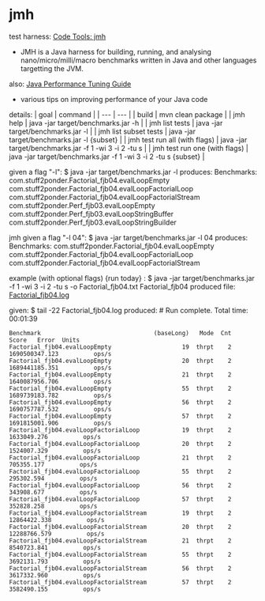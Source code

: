 # jmh
test harness:
[Code Tools: jmh](http://openjdk.java.net/projects/code-tools/jmh/) 

* JMH is a Java harness for building, running, and analysing nano/micro/milli/macro benchmarks written in Java and other languages targetting the JVM.

also:
[Java Performance Tuning Guide](http://java-performance.info/jmh/)

* various tips on improving performance of your Java code

details:
    | goal                          | command                                                        | 
    | ---                           | ---                                                            | 
    | build                         | mvn clean package                                              | 
    | jmh help                      | java -jar target/benchmarks.jar -h                             | 
    | jmh list tests                | java -jar target/benchmarks.jar -l                             | 
    | jmh list subset tests         | java -jar target/benchmarks.jar -l {subset}                    | 
    | jmh test run all (with flags) | java -jar target/benchmarks.jar -f 1 -wi 3 -i 2 -tu s          | 
    | jmh test run one (with flags) | java -jar target/benchmarks.jar -f 1 -wi 3 -i 2 -tu s {subset} | 

given a flag "-l":
$ java -jar target/benchmarks.jar -l
produces:
    Benchmarks:
    com.stuff2ponder.Factorial_fjb04.evalLoopEmpty
    com.stuff2ponder.Factorial_fjb04.evalLoopFactorialLoop
    com.stuff2ponder.Factorial_fjb04.evalLoopFactorialStream
    com.stuff2ponder.Perf_fjb03.evalLoopEmpty
    com.stuff2ponder.Perf_fjb03.evalLoopStringBuffer
    com.stuff2ponder.Perf_fjb03.evalLoopStringBuilder

jmh given a flag "-l 04":
$ java -jar target/benchmarks.jar -l 04
produces:
    Benchmarks:
    com.stuff2ponder.Factorial_fjb04.evalLoopEmpty
    com.stuff2ponder.Factorial_fjb04.evalLoopFactorialLoop
    com.stuff2ponder.Factorial_fjb04.evalLoopFactorialStream

example (with optional flags) {run today} :
$ java -jar target/benchmarks.jar -f 1 -wi 3 -i 2 -tu s -o Factorial_fjb04.txt Factorial_fjb04
produced file: [Factorial_fjb04.log](https://github.com/FrankBoller/watcher/blob/master/myJmh/Factorial_fjb04.log)

given:
$ tail -22 Factorial_fjb04.log
produced:
    # Run complete. Total time: 00:01:39

    Benchmark                                (baseLong)   Mode  Cnt           Score   Error  Units
    Factorial_fjb04.evalLoopEmpty                    19  thrpt    2  1690500347.123          ops/s
    Factorial_fjb04.evalLoopEmpty                    20  thrpt    2  1689441185.351          ops/s
    Factorial_fjb04.evalLoopEmpty                    21  thrpt    2  1640087956.706          ops/s
    Factorial_fjb04.evalLoopEmpty                    55  thrpt    2  1689739183.782          ops/s
    Factorial_fjb04.evalLoopEmpty                    56  thrpt    2  1690757787.532          ops/s
    Factorial_fjb04.evalLoopEmpty                    57  thrpt    2  1691815001.906          ops/s
    Factorial_fjb04.evalLoopFactorialLoop            19  thrpt    2     1633049.276          ops/s
    Factorial_fjb04.evalLoopFactorialLoop            20  thrpt    2     1524007.329          ops/s
    Factorial_fjb04.evalLoopFactorialLoop            21  thrpt    2      705355.177          ops/s
    Factorial_fjb04.evalLoopFactorialLoop            55  thrpt    2      295302.594          ops/s
    Factorial_fjb04.evalLoopFactorialLoop            56  thrpt    2      343908.677          ops/s
    Factorial_fjb04.evalLoopFactorialLoop            57  thrpt    2      352828.258          ops/s
    Factorial_fjb04.evalLoopFactorialStream          19  thrpt    2    12864422.338          ops/s
    Factorial_fjb04.evalLoopFactorialStream          20  thrpt    2    12288766.579          ops/s
    Factorial_fjb04.evalLoopFactorialStream          21  thrpt    2     8540723.841          ops/s
    Factorial_fjb04.evalLoopFactorialStream          55  thrpt    2     3692131.793          ops/s
    Factorial_fjb04.evalLoopFactorialStream          56  thrpt    2     3617332.960          ops/s
    Factorial_fjb04.evalLoopFactorialStream          57  thrpt    2     3582490.155          ops/s



